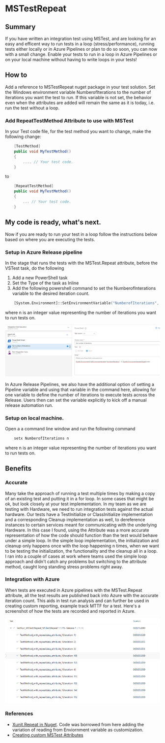 # MSTestRepeat

## Summary
If you have written an integration test using MSTest, and are looking for an easy and efficent way to run tests in a loop (stress/performance), running tests either locally or in Azure Pipelines or plan to do so soon, you can now with a small change. Enable your tests to run in a loop in Azure Pipelines or on your local machine without having to write loops in your tests! 

## How to
Add a reference to MSTestRepeat nuget package in your test solution. Set the Windows environment variable NumberofIterations to the number of iterations you want the test to run. If this variable is not set, the behavior even when the attributes are added will remain the same as it is today, i.e. run the test without a loop.


### Add RepeatTestMethod Attribute to use with MSTest
In your Test code file, for the test method you want to change, make the following change:

```csharp
    [TestMethod]
    public void MyTestMethod()
    {
        .... // Your test code.
    }
```
to

```csharp
    [RepeatTestMethod]
    public void MyTestMethod()
    {
        ... // Your test code.
    }
```

## My code is ready, what's next.
Now if you are ready to run your test in a loop follow the instructions below based on where you are executing the tests.

### Setup in Azure Release pipeline
In the stage that runs the tests with the MSTest.Repeat attribute, before the VSTest task, do the following 
1. Add a new PowerShell task
2. Set the Type of the task as Inline
3. Add the following powershell command to set the NumberofInterations variable to the desired iteration count.

```ps
    [System.Environment]::SetEnvironmentVariable("NumberofIterations", n, [System.EnvironmentVariableTarget]::User)
```
where n is an integer value representing the number of iterations you want to run tests on. 

![Set NumberofIterations environment variable](docs/AzReleasePipeline-setiterations.png)

In Azure Release Pipelines, we also have the additional option of setting a Pipeline variable and using that variable in the command here, allowing for one variable to define the number of iterations to execute tests across the Release. Users then can set the variable explicitly to kick off a manual release automation run.

### Setup on local machine.
Open a a command line window and run the following command 

```cmd
    setx NumberofIterations n
```
where n is an integer value representing the number of iterations you want to run tests on. 


## Benefits

### Accurate
Many take the approach of running a test multiple times by making a copy of an existing test and putting it in a for loop. In some cases that might be ok, but look closely at your test implementation. In my team as we are testing with Hardware, we need to run integration tests against the actual hardware. Our tests have a TestInitialize or ClassInitialize implementation and a corresponding Cleanup implementation as well, to dereference instances to certain services meant for communicating with the underlying Hardware. In this case I found, using the Attribute was a more accurate representation of how the code should function than the test would behave under a simple loop. In the simple loop implementation, the initialization and cleanup only happens once with the loop happening n times, when we want to be testing the initialization, the functionality and the cleanup all in a loop.
I ran into a couple of cases at work where teams used the simple loop approach and didn't catch any problems but switching to the attribute method, caught long standing stress problems right away.

### Integration with Azure
When tests are executed in Azure pipelines with the MSTest.Repeat attribute, all the test results are published back into Azure with the accurate iteration count. This aids in test run analysis and can further be used in creating custom reporting, example track MTTF for a test. Here's a screenshot of how the tests are recorded and reported in Azure.

![Tests executed with MSTest.Repeat](docs/AzTestResults.png)

### References
* [Xunit.Repeat in Nuget](https://github.com/MarcolinoPT/Xunit.Repeat). Code was borrowed from here adding the variation of reading from Enviornment variable as customization.
* [Creating custom MSTest Attributes](https://www.meziantou.net/mstest-v2-customize-test-execution.htm)
